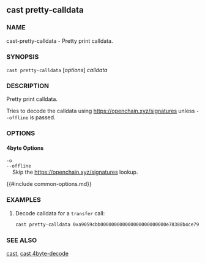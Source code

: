 ## cast pretty-calldata

### NAME

cast-pretty-calldata - Pretty print calldata.

### SYNOPSIS

`cast pretty-calldata` [*options*] _calldata_

### DESCRIPTION

Pretty print calldata.

Tries to decode the calldata using <https://openchain.xyz/signatures> unless `--offline` is passed.

### OPTIONS

#### 4byte Options

`-o`  
`--offline`  
&nbsp;&nbsp;&nbsp;&nbsp;Skip the <https://openchain.xyz/signatures> lookup.

{{#include common-options.md}}

### EXAMPLES

1. Decode calldata for a `transfer` call:
   ```sh
   cast pretty-calldata 0xa9059cbb000000000000000000000000e78388b4ce79068e89bf8aa7f218ef6b9ab0e9d00000000000000000000000000000000000000000000000000174b37380cea000
   ```

### SEE ALSO

[cast](./cast.md), [cast 4byte-decode](./cast-4byte-decode.md)
